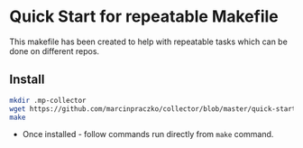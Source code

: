# Quick Start for repeatable Makefile

This makefile has been created to help with repeatable tasks which can be done on different repos.

## Install

```bash
mkdir .mp-collector
wget https://github.com/marcinpraczko/collector/blob/master/quick-start/Makefile
make
```

- Once installed - follow commands run directly from `make` command.

